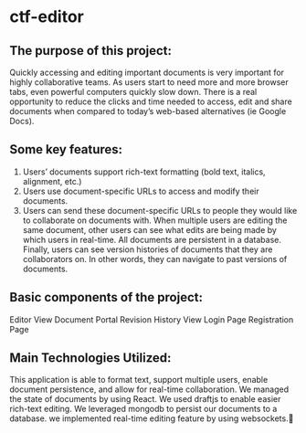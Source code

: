 # ctf-editor


## The purpose of this project:

Quickly accessing and editing important documents is very important for highly collaborative teams. 
As users start to need more and more browser tabs, even powerful computers quickly slow down. 
There is a real opportunity to reduce the clicks and time needed to access, edit and share documents when compared to today’s web-based alternatives (ie Google Docs). 



## Some key features:

1. Users’ documents support rich-text formatting (bold text, italics, alignment, etc.)
1. Users use document-specific URLs to access and modify their documents. 
1. Users can send these document-specific URLs to people they would like to collaborate on documents with. 
When multiple users are editing the same document, other users can see what edits are being made by which users in real-time. 
All documents are persistent in a database. 
Finally, users can see version histories of documents that they are collaborators on. In other words, they can navigate to past versions of documents.

## Basic components of the project:

Editor View
Document Portal
Revision History View
Login Page
Registration Page

## Main Technologies Utilized:

This application is able to format text, support multiple users, enable document persistence, and allow for real-time collaboration. 
We managed the state of documents by using React. 
We used draftjs to enable easier rich-text editing. 
We leveraged mongodb to persist our documents to a database.
we implemented real-time editing feature by using websockets.


